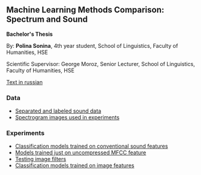 ## Machine Learning Methods Comparison: Spectrum and Sound
**Bachelor's Thesis**

By: **Polina Sonina**, 4th year student, School of Linguistics, Faculty of Humanities, HSE

Scientific Supervisor: George Moroz, Senior Lecturer, School of Linguistics, Faculty of Humanities, HSE

[Text in russian](https://github.com/SoDipole/ML-sound-vs-picture/blob/master/ML-sound-vs-picture.pdf)

### Data
- [Separated and labeled sound data](https://github.com/SoDipole/ML-sound-vs-picture/blob/master/data/ready_sounds.zip)  
- [Spectrogram images used in experiments](https://github.com/SoDipole/ML-sound-vs-picture/tree/master/data/spectrograms)

### Experiments
- [Classification models trained on conventional sound features](https://github.com/SoDipole/ML-sound-vs-picture/blob/master/codes/test_models.ipynb)
- [Models trained just on uncompressed MFCC feature](https://github.com/SoDipole/ML-sound-vs-picture/blob/master/codes/test_models_mfcc.ipynb)
- [Testing image filters](https://github.com/SoDipole/ML-sound-vs-picture/blob/master/codes/experiments_with_images.ipynb)
- [Classification models trained on image features](https://github.com/SoDipole/ML-sound-vs-picture/blob/master/codes/test_image_models.ipynb)
